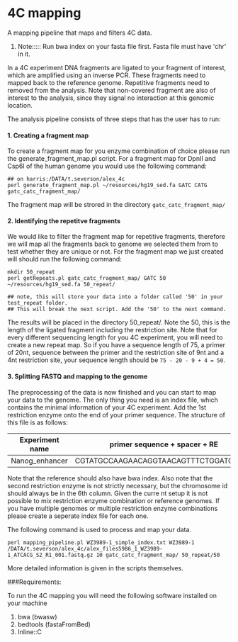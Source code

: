 # 4C mapping
A mapping pipeline that maps and filters 4C data.

1. Note::::: Run bwa index on your fasta file first. Fasta file must have 'chr' in it.


In a 4C experiment DNA fragments are ligated to your fragment of interest, which are amplified using an inverse PCR. These fragments need to mapped back to the reference genome. Repetitive fragments need to removed from the analysis. Note that non-covered fragment are also of interest to the analysis, since they signal no interaction at this genomic location.

The analysis pipeline consists of three steps that has the user has to run:

#### 1. Creating a fragment map

To create a fragment map for you enzyme combination of choice please run the generate_fragment_map.pl script. For a fragment map for DpnII and Csp6I of the human genome you would use the following command:

```
## on harris:/DATA/t.severson/alex_4c
perl generate_fragment_map.pl ~/resources/hg19_sed.fa GATC CATG gatc_catc_fragment_map/
```

The fragment map will be strored in the directory `gatc_catc_fragment_map/`

#### 2. Identifying the repetitve fragments

We would like to filter the fragment map for repetitive fragments, therefore we will map all the fragments back to genome we selected them from to test whether they are unique or not. For the fragment map we just created will should run the following command:

```
mkdir 50_repeat
perl getRepeats.pl gatc_catc_fragment_map/ GATC 50 ~/resources/hg19_sed.fa 50_repeat/

## note, this will store your data into a folder called '50' in your test_repeat folder. 
## This will break the next script. Add the '50' to the next command. 
```

The results will be placed in the directory 50_repeat/. Note the 50, this is the length of the ligated fragment including the restriction site. Note that for every different sequencing length for you 4C experiment, you will need to create a new repeat map. So if you have a sequence length of 75, a primer of 20nt, sequence between the primer and the restriction site of 9nt and a 4nt restriction site, your sequence length should be `75 - 20 - 9 + 4 = 50`. 



#### 3. Splitting FASTQ and mapping to the genome

The preprocessing of the data is now finished and you can start to map your data to the genome. The only thing you need is an index file, which contains the minimal information of your 4C experiment. Add the 1st restriction enzyme onto the end of your primer sequence. The structure of this file is as follows:

|Experiment name | primer sequence + spacer + RE | path to reference genome | restriction enzyme 1 | restriction enzyme 2 | viewpoint chromosome |
|---------- | ---------- | ----------|----------|----------|----------|
|Nanog_enhancer | CGTATGCCAAGAACAGGTAACAGTTTCTGGATC**GATC** | ~/resources/hg19_sed.fa | GATC | GTAC | chr6 |

Note that the reference should also have bwa index. Also note that the second restriction enzyme is not strictly necessary, but the chromosome id should always be in the 6th column. Given the curre
nt setup it is not possible to mix restriction enzyme combination or reference genomes. If you have multiple genomes or multiple restriction enzyme combinations please create a seperate index file
for each one.

The following command is used to process and map your data.

```
perl mapping_pipeline.pl WZ3989-1_simple_index.txt WZ3989-1 /DATA/t.severson/alex_4c/alex_files5986_1_WZ3989-1_ATCACG_S2_R1_001.fastq.gz 10 gatc_catc_fragment_map/ 50_repeat/50
```

More detailed information is given in the scripts themselves.

###Requirements:

To run the 4C mapping you will need the following software installed on your machine

1. bwa (bwasw)
2. bedtools (fastaFromBed)
3. Inline::C

